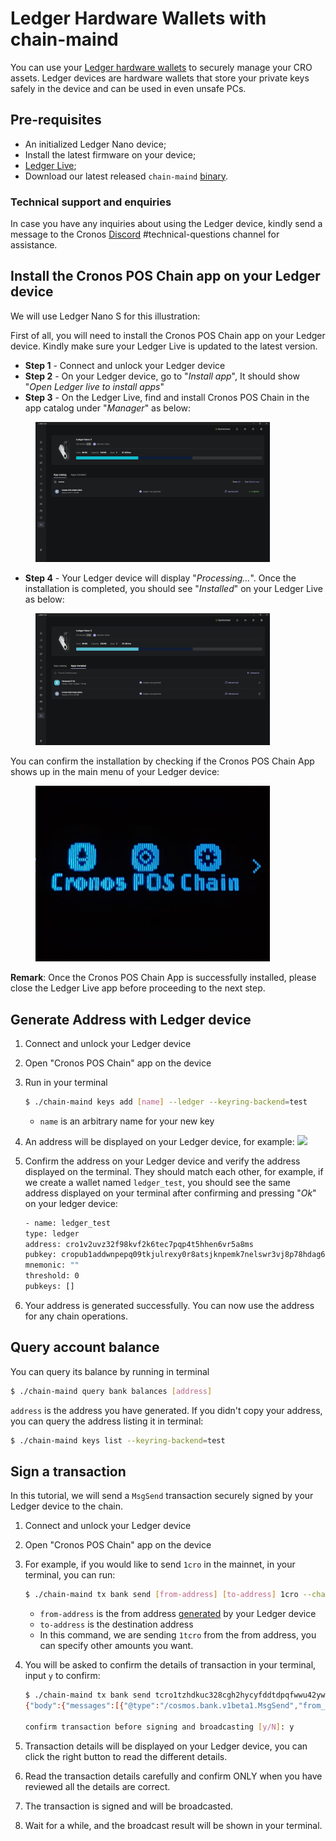 # Ledger Hardware Wallets with chain-maind

You can use your [Ledger hardware wallets](https://www.ledger.com/) to securely manage your CRO assets. Ledger devices are hardware wallets that store your private keys safely in the device and can be used in even unsafe PCs.

## Pre-requisites

* An initialized Ledger Nano device;
* Install the latest firmware on your device;
* [Ledger Live](https://www.ledger.com/ledger-live);
* Download our latest released `chain-maind` [binary](https://github.com/crypto-org-chain/chain-main/releases).

### Technical support and enquiries

In case you have any inquiries about using the Ledger device, kindly send a message to the Cronos [Discord](https://discord.gg/pahqHz26q4) #technical-questions channel for assistance.

## Install the Cronos POS Chain app on your Ledger device

We will use Ledger Nano S for this illustration:

First of all, you will need to install the Cronos POS Chain app on your Ledger device. Kindly make sure your Ledger Live is updated to the latest version.

* **Step 1** - Connect and unlock your Ledger device
* **Step 2** - On your Ledger device, go to "_Install app_", It should show "_Open Ledger live to install apps_"
* **Step 3** - On the Ledger Live, find and install Cronos POS Chain in the app catalog under "_Manager_" as below:&#x20;

&#x20;   &#x20;

<div align="left"><figure><img src="../../.gitbook/assets/Screenshot 2024-12-04 151307.png" alt="" width="375"><figcaption></figcaption></figure></div>

* **Step 4** - Your Ledger device will display "_Processing…_". Once the installation is completed, you should see "_Installed_" on your Ledger Live as below:&#x20;

<div align="left"><figure><img src="../../.gitbook/assets/Screenshot 2024-12-04 at 15.33.28.png" alt="" width="375"><figcaption></figcaption></figure></div>

You can confirm the installation by checking if the Cronos POS Chain App shows up in the main menu of your Ledger device:&#x20;

<div align="left"><figure><img src="../../.gitbook/assets/WhatsApp Image 2024-12-03 at 17.36.22.jpeg" alt="" width="375"><figcaption></figcaption></figure></div>

**Remark**: Once the Cronos POS Chain App is successfully installed, please close the Ledger Live app before proceeding to the next step.

## Generate Address with Ledger device

1. Connect and unlock your Ledger device
2. Open "Cronos POS Chain" app on the device
3.  Run in your terminal

    ```bash
    $ ./chain-maind keys add [name] --ledger --keyring-backend=test
    ```

    * `name` is an arbitrary name for your new key
4. An address will be displayed on your Ledger device, for example: ![](assets/ledger_desktop_wallet/s9.png)
5.  Confirm the address on your Ledger device and verify the address displayed on the terminal. They should match each other, for example, if we create a wallet named `ledger_test`, you should see the same address displayed on your terminal after confirming and pressing "_Ok_" on your ledger device:

    ```bash
    - name: ledger_test
    type: ledger
    address: cro1v2uvz32f98kvf2k6tec7pqp4t5hhen6vr5a8ms
    pubkey: cropub1addwnpepq09tkjulrexy0r8atsjknpemk7nelswr3vj8p78hdag62phdhwgzgnpxrmg
    mnemonic: ""
    threshold: 0
    pubkeys: []
    ```
6. Your address is generated successfully. You can now use the address for any chain operations.

## Query account balance

You can query its balance by running in terminal

```bash
$ ./chain-maind query bank balances [address]
```

`address` is the address you have generated. If you didn't copy your address, you can query the address listing it in terminal:

```bash
$ ./chain-maind keys list --keyring-backend=test
```

## Sign a transaction

In this tutorial, we will send a `MsgSend` transaction securely signed by your Ledger device to the chain.

1. Connect and unlock your Ledger device
2. Open "Cronos POS Chain" app on the device
3.  For example, if you would like to send `1cro` in the mainnet, in your terminal, you can run:

    ```bash
    $ ./chain-maind tx bank send [from-address] [to-address] 1cro --chain-id="crypto-org-chain-mainnet-1" --ledger --keyring-backend=test  --sign-mode=amino-json
    ```

    * `from-address` is the from address [generated](ledger.md#generate-address-with-ledger-device) by your Ledger device
    * `to-address` is the destination address
    * In this command, we are sending `1tcro` from the from address, you can specify other amounts you want.
4.  You will be asked to confirm the details of transaction in your terminal, input `y` to confirm:

    ```bash
    $ ./chain-maind tx bank send tcro1tzhdkuc328cgh2hycyfddtdpqfwwu42ywyfvkj tcro1aaah6juc9n6wvkkkr4zdn073n8gt7waha39xsv 1tcro --chain-id=testnet-croeseid-4 --ledger --keyring-backend=test  --sign-mode=amino-json
    {"body":{"messages":[{"@type":"/cosmos.bank.v1beta1.MsgSend","from_address":"tcro1tzhdkuc328cgh2hycyfddtdpqfwwu42ywyfvkj","to_address":"tcro1aaah6juc9n6wvkkkr4zdn073n8gt7waha39xsv","amount":[{"denom":"basetcro","amount":"100000000"}]}],"memo":"","timeout_height":"0","extension_options":[],"non_critical_extension_options":[]},"auth_info":{"signer_infos":[],"fee":{"amount":[],"gas_limit":"200000","payer":"","granter":""}},"signatures":[]}

    confirm transaction before signing and broadcasting [y/N]: y
    ```
5. Transaction details will be displayed on your Ledger device, you can click the right button to read the different details.
6. Read the transaction details carefully and confirm ONLY when you have reviewed all the details are correct.
7. The transaction is signed and will be broadcasted.
8. Wait for a while, and the broadcast result will be shown in your terminal.
